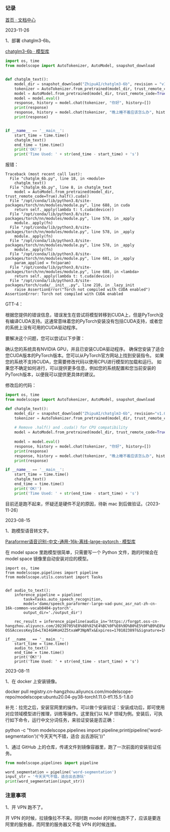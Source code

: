 ### 记录

[首页 · 文档中心](https://www.modelscope.cn/docs/%E9%A6%96%E9%A1%B5)

2023-11-26

1、部署 chatglm3-6b。

[chatglm3-6b · 模型库](https://www.modelscope.cn/models/ZhipuAI/chatglm3-6b/summary)

```py
import os, time
from modelscope import AutoTokenizer, AutoModel, snapshot_download


def chatglm_text():
    model_dir = snapshot_download("ZhipuAI/chatglm3-6b", revision = "v1.0.0")
    tokenizer = AutoTokenizer.from_pretrained(model_dir, trust_remote_code=True)
    model = AutoModel.from_pretrained(model_dir, trust_remote_code=True).half().cuda()
    model = model.eval()
    response, history = model.chat(tokenizer, "你好", history=[])
    print(response)
    response, history = model.chat(tokenizer, "晚上睡不着应该怎么办", history=history)
    print(response)


if __name__ == '__main__':
    start_time = time.time()
    chatglm_text()
    end_time = time.time()
    print('OK!')
    print('Time Used: ' + str(end_time - start_time) + 's')
```

报错：

```
Traceback (most recent call last):
  File "chatglm_6b.py", line 18, in <module>
    chatglm_text()
  File "chatglm_6b.py", line 8, in chatglm_text
    model = AutoModel.from_pretrained(model_dir, trust_remote_code=True).half().cuda()
  File "/opt/conda/lib/python3.8/site-packages/torch/nn/modules/module.py", line 688, in cuda
    return self._apply(lambda t: t.cuda(device))
  File "/opt/conda/lib/python3.8/site-packages/torch/nn/modules/module.py", line 578, in _apply
    module._apply(fn)
  File "/opt/conda/lib/python3.8/site-packages/torch/nn/modules/module.py", line 578, in _apply
    module._apply(fn)
  File "/opt/conda/lib/python3.8/site-packages/torch/nn/modules/module.py", line 578, in _apply
    module._apply(fn)
  File "/opt/conda/lib/python3.8/site-packages/torch/nn/modules/module.py", line 601, in _apply
    param_applied = fn(param)
  File "/opt/conda/lib/python3.8/site-packages/torch/nn/modules/module.py", line 688, in <lambda>
    return self._apply(lambda t: t.cuda(device))
  File "/opt/conda/lib/python3.8/site-packages/torch/cuda/__init__.py", line 210, in _lazy_init
    raise AssertionError("Torch not compiled with CUDA enabled")
AssertionError: Torch not compiled with CUDA enabled
```

GTT-4：

根据您提供的错误信息，错误发生在尝试将模型转移到CUDA上，但是PyTorch没有编译CUDA支持。这通常意味着您的PyTorch安装没有包括CUDA支持，或者您的系统上没有可用的CUDA驱动程序。

要解决这个问题，您可以尝试以下步骤：

确认您的系统具有NVIDIA GPU，并且已安装CUDA驱动程序。
确保您安装了适合您CUDA版本的PyTorch版本。您可以从PyTorch官方网站上找到安装指令。
如果您的系统不支持CUDA，您需要修改代码以使用CPU进行模型的加载和运行。
如果您不确定如何进行，可以提供更多信息，例如您的系统配置和您当前安装的PyTorch版本，以便我可以提供更具体的建议。

修改后的代码：

```py
import os, time
from modelscope import AutoTokenizer, AutoModel, snapshot_download

def chatglm_text():
    model_dir = snapshot_download("ZhipuAI/chatglm3-6b", revision="v1.0.0")
    tokenizer = AutoTokenizer.from_pretrained(model_dir, trust_remote_code=True)
    
    # Remove .half() and .cuda() for CPU compatibility
    model = AutoModel.from_pretrained(model_dir, trust_remote_code=True).float()
    
    model = model.eval()
    response, history = model.chat(tokenizer, "你好", history=[])
    print(response)
    response, history = model.chat(tokenizer, "晚上睡不着应该怎么办", history=history)
    print(response)

if __name__ == '__main__':
    start_time = time.time()
    chatglm_text()
    end_time = time.time()
    print('OK!')
    print('Time Used: ' + str(end_time - start_time) + 's')
```

目前还是跑不起来，怀疑还是硬件不足的原因，待新 mac 到后做验证。（2023-11-26）

2023-08-15

1、跑模型语音转文字。

[Paraformer语音识别-中文-通用-16k-离线-large-pytorch · 模型库](https://www.modelscope.cn/models/damo/speech_paraformer-large_asr_nat-zh-cn-16k-common-vocab8404-pytorch/summary)

在 model space 里跑模型很简单，只需要写一个 Python 文件，跑的时候会在 model space 镜像里自动安装对应的模型。

```
import os, time
from modelscope.pipelines import pipeline
from modelscope.utils.constant import Tasks


def audio_to_text():
    inference_pipeline = pipeline(
        task=Tasks.auto_speech_recognition,
        model='damo/speech_paraformer-large-vad-punc_asr_nat-zh-cn-16k-common-vocab8404-pytorch',
        output_dir='./output_dir')

    rec_result = inference_pipeline(audio_in='https://forgpt.oss-cn-hangzhou.aliyuncs.com/20230705%E8%88%92%E4%BC%9F%E6%9D%B0%E5%9F%B9%E8%AE%ADHAZOP.m4a?OSSAccessKeyId=LTAI4GHKoH2Z5txaWP3NpNTx&Expires=1701023897&Signature=1VvihORJaA4wk%2FUmw9FQ83N9WBM%3D')

if __name__ == '__main__':
    start_time = time.time()
    audio_to_text()
    end_time = time.time()
    print('OK!')
    print('Time Used: ' + str(end_time - start_time) + 's')
```

2023-08-11

1、在 docker 上安装镜像。

docker pull registry.cn-hangzhou.aliyuncs.com/modelscope-repo/modelscope:ubuntu20.04-py38-torch1.11.0-tf1.15.5-1.8.0

补充：拉完之后，安装官网里的操作。可以做个安装验证：安装成功后，即可使用对应领域模型进行推理，训练等操作。这里我们以 NLP 领域为例。安装后，可执行如下命令，运行中文分词任务，来验证安装是否正确：

python -c "from modelscope.pipelines import pipeline;print(pipeline('word-segmentation')('今天天气不错，适合 出去游玩'))"

1、通过 GitHub 上的仓库，传递文件到镜像容器里，跑了一次前面的安装验证任务。

```py
from modelscope.pipelines import pipeline

word_segmentation = pipeline('word-segmentation')
input_str = '今天天气不错，适合出去游玩'
print(word_segmentation(input_str))
```

### 注意事项

1、开 VPN 跑不了。

开 VPN 的时候，拉镜像拉不不来。同时跑 model 的时候也跑不了，应该是要连阿里的服务器，而阿里的服务器又不能 VPN 的时候连接。


